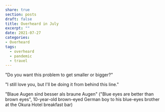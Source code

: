```yaml
---
share: true
section: posts
draft: false
title: Overheard in July
excerpt: ""
date: 2021-07-27
categories:
- Overheard
tags:
  - overheard
  - pandemic
  - travel
---
```



"Do you want this problem to get smaller or bigger?"

"I still love you, but I'll be doing it from behind this line."

"Blaue Augen sind besser als braune Augen" ("Blue eyes are better than brown eyes", 10-year-old brown-eyed German boy to his blue-eyes brother at the Okura Hotel breakfast bar)